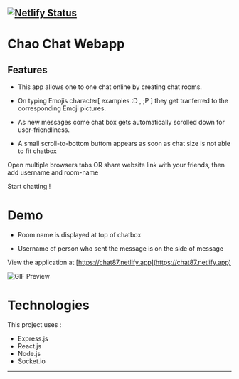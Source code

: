[![Netlify Status](https://api.netlify.com/api/v1/badges/3dd71143-2720-47d0-827b-8e83f4334a9d/deploy-status)](https://app.netlify.com/sites/tender-mccarthy-f78a63/deploys)
---

# Chao Chat Webapp

## Features

- This app allows one to one chat online by creating chat rooms. 
 
 - On typing Emojis character[ examples :D , ;P ] they get tranferred to the corresponding Emoji pictures.

 - As new messages come chat box gets automatically scrolled down for user-friendliness.
 
 - A small scroll-to-bottom buttom appears as soon as chat size is not able to fit chatbox

Open multiple browsers tabs OR share website link with your friends, then add username and room-name

Start chatting !

# Demo

- Room name is displayed  at top of chatbox

- Username of person who sent the message is on the side of message

View the application at [https://chat87.netlify.app](https://chat87.netlify.app)

![GIF Preview ](https://user-images.githubusercontent.com/73309402/138856874-bd65e2ad-9a2a-4886-9b2e-5d357376f429.gif)


# Technologies

This project uses :

- Express.js
- React.js
- Node.js
- Socket.io


---

